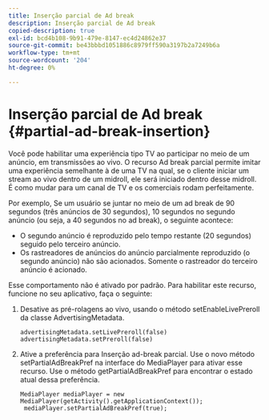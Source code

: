 ```yaml
---
title: Inserção parcial de Ad break
description: Inserção parcial de Ad break
copied-description: true
exl-id: bcd4b108-9b91-479e-8147-ec4d24862e37
source-git-commit: be43bbbd1051886c8979ff590a3197b2a7249b6a
workflow-type: tm+mt
source-wordcount: '204'
ht-degree: 0%

---
```


# Inserção parcial de Ad break {#partial-ad-break-insertion}

Você pode habilitar uma experiência tipo TV ao participar no meio de um anúncio, em transmissões ao vivo. O recurso Ad break parcial permite imitar uma experiência semelhante à de uma TV na qual, se o cliente iniciar um stream ao vivo dentro de um midroll, ele será iniciado dentro desse midroll. É como mudar para um canal de TV e os comerciais rodam perfeitamente.

Por exemplo, Se um usuário se juntar no meio de um ad break de 90 segundos (três anúncios de 30 segundos), 10 segundos no segundo anúncio (ou seja, a 40 segundos no ad break), o seguinte acontece:

* O segundo anúncio é reproduzido pelo tempo restante (20 segundos) seguido pelo terceiro anúncio.
* Os rastreadores de anúncios do anúncio parcialmente reproduzido (o segundo anúncio) não são acionados. Somente o rastreador do terceiro anúncio é acionado.

Esse comportamento não é ativado por padrão. Para habilitar este recurso, funcione no seu aplicativo, faça o seguinte:

1. Desative as pré-rolagens ao vivo, usando o método setEnableLivePreroll da classe AdvertisingMetadata.

   ```
   advertisingMetadata.setLivePreroll(false)  
   advertisingMetadata.setPreroll(false)
   ```

1. Ative a preferência para Inserção ad-break parcial. Use o novo método setPartialAdBreakPref na interface do MediaPlayer para ativar esse recurso. Use o método getPartialAdBreakPref para encontrar o estado atual dessa preferência.

   ```
   MediaPlayer mediaPlayer = new MediaPlayer(getActivity().getApplicationContext()); 
    mediaPlayer.setPartialAdBreakPref(true);
   ```
